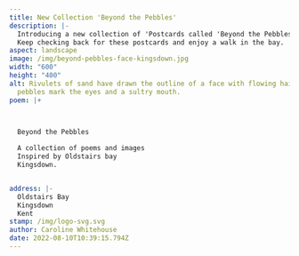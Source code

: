 ```yaml
---
title: New Collection 'Beyond the Pebbles'
description: |-
  Introducing a new collection of 'Postcards called 'Beyond the Pebbles'
  Keep checking back for these postcards and enjoy a walk in the bay.
aspect: landscape
image: /img/beyond-pebbles-face-kingsdown.jpg
width: "600"
height: "400"
alt: Rivulets of sand have drawn the outline of a face with flowing hair. Flint
  pebbles mark the eyes and a sultry mouth.
poem: |+
  


  Beyond the Pebbles

  A collection of poems and images
  Inspired by Oldstairs bay
  Kingsdown.


address: |-
  Oldstairs Bay
  Kingsdown
  Kent
stamp: /img/logo-svg.svg
author: Caroline Whitehouse
date: 2022-08-10T10:39:15.794Z
---
```

